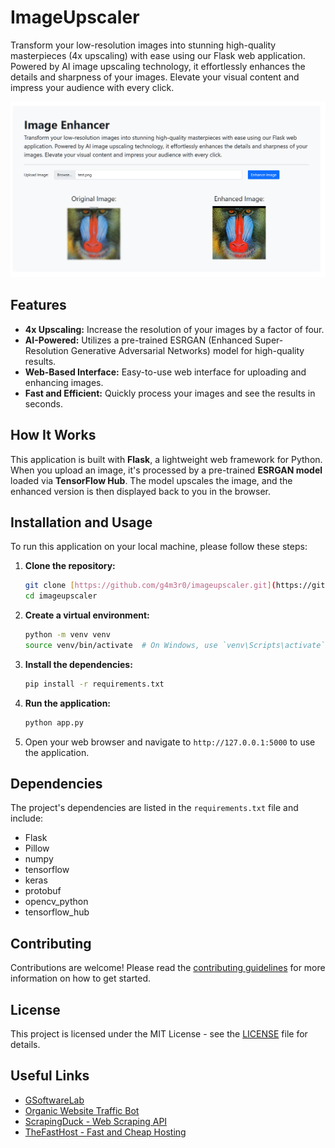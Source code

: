 # ImageUpscaler

Transform your low-resolution images into stunning high-quality masterpieces (4x upscaling) with ease using our Flask web application. Powered by AI image upscaling technology, it effortlessly enhances the details and sharpness of your images. Elevate your visual content and impress your audience with every click.

![ImageUpscaler](image.png "Elevate your low-res images effortlessly with our Flask web app powered by AI image upscaling.")

## Features

* **4x Upscaling:** Increase the resolution of your images by a factor of four.
* **AI-Powered:** Utilizes a pre-trained ESRGAN (Enhanced Super-Resolution Generative Adversarial Networks) model for high-quality results.
* **Web-Based Interface:** Easy-to-use web interface for uploading and enhancing images.
* **Fast and Efficient:** Quickly process your images and see the results in seconds.

## How It Works

This application is built with **Flask**, a lightweight web framework for Python. When you upload an image, it's processed by a pre-trained **ESRGAN model** loaded via **TensorFlow Hub**. The model upscales the image, and the enhanced version is then displayed back to you in the browser.

## Installation and Usage

To run this application on your local machine, please follow these steps:

1.  **Clone the repository:**
    ```bash
    git clone [https://github.com/g4m3r0/imageupscaler.git](https://github.com/g4m3r0/imageupscaler.git)
    cd imageupscaler
    ```

2.  **Create a virtual environment:**
    ```bash
    python -m venv venv
    source venv/bin/activate  # On Windows, use `venv\Scripts\activate`
    ```

3.  **Install the dependencies:**
    ```bash
    pip install -r requirements.txt
    ```

4.  **Run the application:**
    ```bash
    python app.py
    ```

5.  Open your web browser and navigate to `http://127.0.0.1:5000` to use the application.

## Dependencies

The project's dependencies are listed in the `requirements.txt` file and include:
* Flask
* Pillow
* numpy
* tensorflow
* keras
* protobuf
* opencv_python
* tensorflow_hub

## Contributing

Contributions are welcome! Please read the [contributing guidelines](CONTRIBUTING.md) for more information on how to get started.

## License

This project is licensed under the MIT License - see the [LICENSE](LICENSE) file for details.

## Useful Links

* [GSoftwareLab](https://gsoftwarelab.com)
* [Organic Website Traffic Bot](https://gsoftwarelab.com/organic-website-traffic-bot/)
* [ScrapingDuck - Web Scraping API](https://scrapingduck.com)
* [TheFastHost - Fast and Cheap Hosting](https://thefasthost.net)